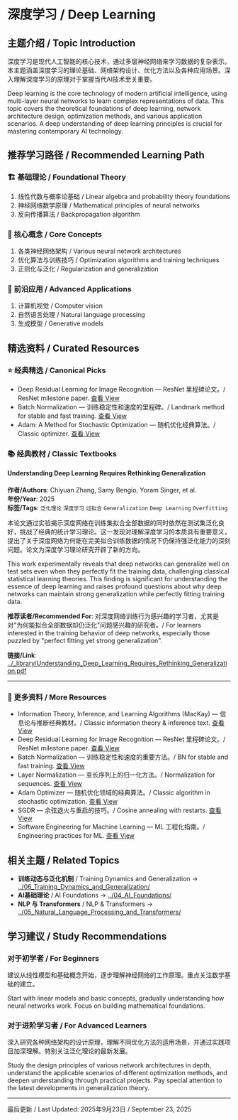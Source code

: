 # 深度学习 / Deep Learning

## 主题介绍 / Topic Introduction

深度学习是现代人工智能的核心技术，通过多层神经网络来学习数据的复杂表示。本主题涵盖深度学习的理论基础、网络架构设计、优化方法以及各种应用场景。深入理解深度学习的原理对于掌握当代AI技术至关重要。

Deep learning is the core technology of modern artificial intelligence, using multi-layer neural networks to learn complex representations of data. This topic covers the theoretical foundations of deep learning, network architecture design, optimization methods, and various application scenarios. A deep understanding of deep learning principles is crucial for mastering contemporary AI technology.

## 推荐学习路径 / Recommended Learning Path

### 🏗️ 基础理论 / Foundational Theory

1. 线性代数与概率论基础 / Linear algebra and probability theory foundations
2. 神经网络数学原理 / Mathematical principles of neural networks
3. 反向传播算法 / Backpropagation algorithm

### 🧠 核心概念 / Core Concepts

1. 各类神经网络架构 / Various neural network architectures
2. 优化算法与训练技巧 / Optimization algorithms and training techniques
3. 正则化与泛化 / Regularization and generalization

### 🚀 前沿应用 / Advanced Applications

1. 计算机视觉 / Computer vision
2. 自然语言处理 / Natural language processing
3. 生成模型 / Generative models

## 精选资料 / Curated Resources

### ⭐ 经典精选 / Canonical Picks

- Deep Residual Learning for Image Recognition — ResNet 里程碑论文。/ ResNet milestone paper. [查看 View](../_library/Deep_Residual_Learning_for_Image_Recognition.pdf)
- Batch Normalization — 训练稳定性和速度的里程碑。/ Landmark method for stable and fast training. [查看 View](../_library/Batch_Normalization_Accelerating_Deep_Network_Training_by_Reducing_Internal_Covariate_Shift.pdf)
- Adam: A Method for Stochastic Optimization — 随机优化经典算法。/ Classic optimizer. [查看 View](../_library/Adam_A_Method_for_Stochastic_Optimization.pdf)

### 📚 经典教材 / Classic Textbooks

 
#### Understanding Deep Learning Requires Rethinking Generalization

**作者/Authors**: Chiyuan Zhang, Samy Bengio, Yoram Singer, et al.  
**年份/Year**: 2025  
**标签/Tags**: `泛化理论` `深度学习` `过拟合` `Generalization` `Deep Learning` `Overfitting`

本论文通过实验揭示深度网络在训练集拟合全部数据的同时依然在测试集泛化良好，挑战了经典的统计学习理论。这一发现对理解深度学习的本质具有重要意义，提出了关于深度网络为何能在完美拟合训练数据的情况下仍保持强泛化能力的深刻问题。论文为深度学习理论研究开辟了新的方向。

This work experimentally reveals that deep networks can generalize well on test sets even when they perfectly fit the training data, challenging classical statistical learning theories. This finding is significant for understanding the essence of deep learning and raises profound questions about why deep networks can maintain strong generalization while perfectly fitting training data.

**推荐读者/Recommended For**: 对深度网络训练行为感兴趣的学习者，尤其是对"为何能拟合全部数据却仍泛化"问题感兴趣的研究者。/ For learners interested in the training behavior of deep networks, especially those puzzled by "perfect fitting yet strong generalization".

**链接/Link**: [../_library/Understanding_Deep_Learning_Requires_Rethinking_Generalization.pdf](../_library/Understanding_Deep_Learning_Requires_Rethinking_Generalization.pdf)

---

### 📄 更多资料 / More Resources

- Information Theory, Inference, and Learning Algorithms (MacKay) — 信息论与推断经典教材。/ Classic information theory & inference text. [查看 View](../_library/Information_Theory_Inference_And_Learning_Algorithms.pdf)
- Deep Residual Learning for Image Recognition — ResNet 里程碑论文。/ ResNet milestone paper. [查看 View](../_library/Deep_Residual_Learning_for_Image_Recognition.pdf)
- Batch Normalization — 训练稳定性和速度的重要方法。/ BN for stable and fast training. [查看 View](../_library/Batch_Normalization_Accelerating_Deep_Network_Training_by_Reducing_Internal_Covariate_Shift.pdf)
- Layer Normalization — 变长序列上的归一化方法。/ Normalization for sequences. [查看 View](../_library/Layer_Normalization.pdf)
- Adam Optimizer — 随机优化领域的经典算法。/ Classic algorithm in stochastic optimization. [查看 View](../_library/Adam_A_Method_for_Stochastic_Optimization.pdf)
- SGDR — 余弦退火与重启的技巧。/ Cosine annealing with restarts. [查看 View](../_library/SGDR_Stochastic_Gradient_Descent_with_Warm_Restarts.pdf)
- Software Engineering for Machine Learning — ML 工程化指南。/ Engineering practices for ML. [查看 View](../_library/Software_Engineering_for_Machine_Learning.pdf)



## 相关主题 / Related Topics

- **训练动态与泛化机制** / Training Dynamics and Generalization → [../06_Training_Dynamics_and_Generalization/](../06_Training_Dynamics_and_Generalization/)
- **AI基础理论** / AI Foundations → [../04_AI_Foundations/](../04_AI_Foundations/)
- **NLP 与 Transformers** / NLP & Transformers → [../05_Natural_Language_Processing_and_Transformers/](../05_Natural_Language_Processing_and_Transformers/)

## 学习建议 / Study Recommendations

### 对于初学者 / For Beginners

建议从线性模型和基础概念开始，逐步理解神经网络的工作原理。重点关注数学基础的建立。

Start with linear models and basic concepts, gradually understanding how neural networks work. Focus on building mathematical foundations.

### 对于进阶学习者 / For Advanced Learners

深入研究各种网络架构的设计原理，理解不同优化方法的适用场景，并通过实践项目加深理解。特别关注泛化理论的最新发展。

Study the design principles of various network architectures in depth, understand the applicable scenarios of different optimization methods, and deepen understanding through practical projects. Pay special attention to the latest developments in generalization theory.

---

最后更新 / Last Updated: 2025年9月23日 / September 23, 2025
